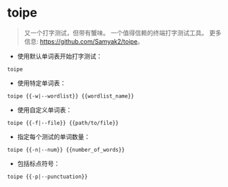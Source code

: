 # toipe

> 又一个打字测试，但带有蟹味。
> 一个值得信赖的终端打字测试工具。
> 更多信息: <https://github.com/Samyak2/toipe>。

- 使用默认单词表开始打字测试：

`toipe`

- 使用特定单词表：

`toipe {{-w|--wordlist}} {{wordlist_name}}`

- 使用自定义单词表：

`toipe {{-f|--file}} {{path/to/file}}`

- 指定每个测试的单词数量：

`toipe {{-n|--num}} {{number_of_words}}`

- 包括标点符号：

`toipe {{-p|--punctuation}}`